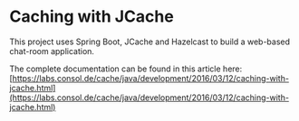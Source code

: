 # Caching with JCache
This project uses Spring Boot, JCache and Hazelcast to build a web-based chat-room application. 

The complete documentation can be found in this article here: [https://labs.consol.de/cache/java/development/2016/03/12/caching-with-jcache.html](https://labs.consol.de/cache/java/development/2016/03/12/caching-with-jcache.html)



